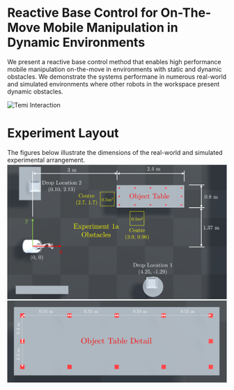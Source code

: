 # Reactive Base Control for On-The-Move Mobile Manipulation in Dynamic Environments

We present a reactive base control method that enables high performance mobile manipulation on-the-move in environments with static and dynamic obstacles. We demonstrate the systems performane in numerous real-world and simulated environments where other robots in the workspace present dynamic obstacles. 

![Temi Interaction](gifs/TemiInteraction.gif) 


# Experiment Layout
The figures below illustrate the dimensions of the real-world and simulated experimental arrangement. 
![Experiment Layout](images/DimensionedExperimentLayout.png) 
![Object Table](images/DimensionedObjectTable.png) 

